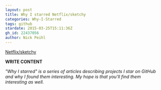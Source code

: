 ```yaml
---
layout: post
title: Why I starred Netflix/sketchy
categories: Why-I-Starred
tags: github
stardate: 2015-03-25T15:11:36Z
gh_id: 22437056
author: Nick Peihl
---
```


[Netflix/sketchy](star.repo.html_url)

**WRITE CONTENT**

*"Why I starred" is a series of articles describing projects I star on GitHub and why I found them interesting. My hope is that you'll find them interesting as well.*

